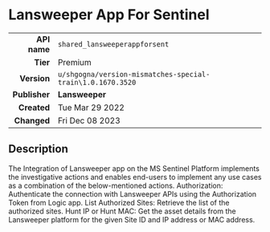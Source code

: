# Lansweeper App For Sentinel
| | |
|-:|-|
|**API name**|`shared_lansweeperappforsent`|
|**Tier**|Premium|
|**Version**|`u/shgogna/version-mismatches-special-train\1.0.1670.3520`|
|**Publisher**|**Lansweeper**|
|**Created**|Tue Mar 29 2022|
|**Changed**|Fri Dec 08 2023|

## Description
The Integration of Lansweeper app on the MS Sentinel Platform implements the investigative actions and enables end-users to implement any use cases as a combination of the below-mentioned actions.
Authorization: Authenticate the connection with Lansweeper APIs using the Authorization Token from Logic app.
List Authorized Sites: Retrieve the list of the authorized sites.
Hunt IP or Hunt MAC: Get the asset details from the Lansweeper platform for the given Site ID and IP address or MAC address.
